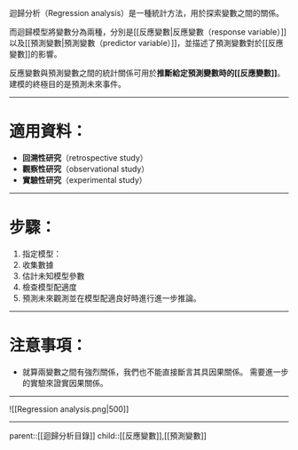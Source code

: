 迴歸分析（Regression analysis）是一種統計方法，用於探索變數之間的關係。

而迴歸模型將變數分為兩種，分別是[[反應變數|反應變數（response variable）]]以及[[預測變數|預測變數（predictor variable）]]，並描述了預測變數對於[[反應變數]]的影響。

反應變數與預測變數之間的統計關係可用於**推斷給定預測變數時的[[反應變數]]**。
建模的終極目的是預測未來事件。
- - -
# 適用資料：
- **回溯性研究**（retrospective study）
- **觀察性研究**（observational study）
- **實驗性研究**（experimental study）
- - -
# 步驟：
1. 指定模型：
2. 收集數據
3. 估計未知模型參數
4. 檢查模型配適度
5. 預測未來觀測並在模型配適良好時進行進一步推論。
- - -
# 注意事項：
- 就算兩變數之間有強烈關係，我們也不能直接斷言其具因果關係。
需要進一步的實驗來證實因果關係。
- - -
![[Regression analysis.png|500]]
- - -
parent::[[迴歸分析目錄]]
child::[[反應變數]],[[預測變數]]